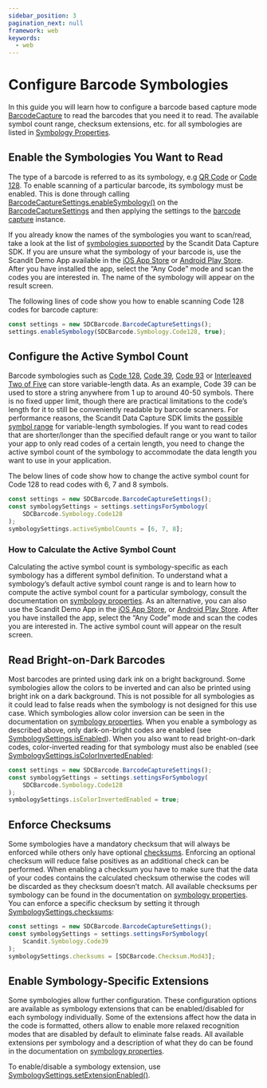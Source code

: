 ```yaml
---
sidebar_position: 3
pagination_next: null
framework: web
keywords:
  - web
---
```


# Configure Barcode Symbologies

In this guide you will learn how to configure a barcode based capture mode
[BarcodeCapture](https://docs.scandit.com/6.28/data-capture-sdk/web/barcode-capture/api/barcode-capture.html#class-scandit.datacapture.barcode.BarcodeCapture) to read the barcodes that you need it to read. The available symbol count range, checksum extensions, etc. for all symbologies are listed in [Symbology Properties](../../../symbology-properties.md).

## Enable the Symbologies You Want to Read

The type of a barcode is referred to as its symbology, e.g [QR Code](https://docs.scandit.com/6.28/data-capture-sdk/web/barcode-capture/api/symbology.html#value-scandit.datacapture.barcode.Symbology.Qr 'QR Code value') or [Code 128](https://docs.scandit.com/6.28/data-capture-sdk/web/barcode-capture/api/symbology.html#value-scandit.datacapture.barcode.Symbology.Code128). To enable scanning of a particular barcode, its symbology must be enabled. This is done through calling [BarcodeCaptureSettings.enableSymbology()](https://docs.scandit.com/6.28/data-capture-sdk/web/barcode-capture/api/barcode-capture-settings.html#method-scandit.datacapture.barcode.BarcodeCaptureSettings.EnableSymbology) on the [BarcodeCaptureSettings](https://docs.scandit.com/6.28/data-capture-sdk/web/barcode-capture/api/barcode-capture-settings.html#class-scandit.datacapture.barcode.BarcodeCaptureSettings) and then applying the settings to the [barcode capture](https://docs.scandit.com/6.28/data-capture-sdk/web/barcode-capture/api/barcode-capture.html#class-scandit.datacapture.barcode.BarcodeCapture) instance.

If you already know the names of the symbologies you want to scan/read, take a look at the list of [symbologies supported](https://docs.scandit.com/6.28/data-capture-sdk/web/barcode-capture/api/symbology.html#enum-scandit.datacapture.barcode.Symbology)
by the Scandit Data Capture SDK. If you are unsure what the symbology of your barcode is, use the Scandit Demo App available in the [iOS App Store](https://itunes.apple.com/us/app/scandit-barcode-scanner-demo/id453880584) or [Android Play Store](https://play.google.com/store/apps/details?id=com.scandit.demoapp). After you have installed the app, select the “Any Code” mode and scan the codes you are interested in. The name of the symbology will appear on the result
screen.

The following lines of code show you how to enable scanning Code 128 codes for barcode capture:

```js
const settings = new SDCBarcode.BarcodeCaptureSettings();
settings.enableSymbology(SDCBarcode.Symbology.Code128, true);
```

## Configure the Active Symbol Count

Barcode symbologies such as [Code 128](https://docs.scandit.com/6.28/data-capture-sdk/web/barcode-capture/api/symbology.html#value-scandit.datacapture.barcode.Symbology.Code128), [Code 39](https://docs.scandit.com/6.28/data-capture-sdk/web/barcode-capture/api/symbology.html#value-scandit.datacapture.barcode.Symbology.Code39), [Code 93](https://docs.scandit.com/6.28/data-capture-sdk/web/barcode-capture/api/symbology.html#value-scandit.datacapture.barcode.Symbology.Code93) or
[Interleaved Two of Five](https://docs.scandit.com/6.28/data-capture-sdk/web/barcode-capture/api/symbology.html#value-scandit.datacapture.barcode.Symbology.InterleavedTwoOfFive) can store variable-length data. As an example, Code 39 can be used to store a string anywhere from 1 up to around 40-50 symbols. There is no fixed upper limit, though there are practical limitations to the code’s length for it to still be conveniently readable by barcode scanners. For performance reasons, the Scandit Data Capture SDK limits the [possible symbol range](https://docs.scandit.com/6.28/data-capture-sdk/web/barcode-capture/api/symbology-settings.html#property-scandit.datacapture.barcode.SymbologySettings.ActiveSymbolCounts) for variable-length symbologies. If you want to read codes that are shorter/longer than the specified default range or you want to tailor your app to only read codes of a certain length, you need to change the active symbol count of the symbology to accommodate the data length you want to use in your application.

The below lines of code show how to change the active symbol count for Code 128 to read codes with 6, 7 and 8 symbols.

```js
const settings = new SDCBarcode.BarcodeCaptureSettings();
const symbologySettings = settings.settingsForSymbology(
	SDCBarcode.Symbology.Code128
);
symbologySettings.activeSymbolCounts = [6, 7, 8];
```

### How to Calculate the Active Symbol Count

Calculating the active symbol count is symbology-specific as each symbology has a different symbol definition. To understand what a symbology’s default active symbol count range is and to learn how to compute the active symbol count for a particular symbology, consult the documentation on [symbology properties](../../../symbology-properties.md). As an alternative, you can also use the Scandit Demo App in the [iOS App Store](https://itunes.apple.com/us/app/scandit-barcode-scanner-demo/id453880584), or [Android Play Store](https://play.google.com/store/apps/details?id=com.scandit.demoapp). After you have installed the app, select the “Any Code” mode and scan the codes you are interested in. The active symbol count will appear on the result screen.

## Read Bright-on-Dark Barcodes

Most barcodes are printed using dark ink on a bright background. Some symbologies allow the colors to be inverted and can also be printed using bright ink on a dark background. This is not possible for all symbologies as it could lead to false reads when the symbology is not designed for this use case. Which symbologies allow color inversion can be seen in the documentation on [symbology properties](../../../symbology-properties.md). When you enable a symbology as
described above, only dark-on-bright codes are enabled (see [SymbologySettings.isEnabled](https://docs.scandit.com/6.28/data-capture-sdk/web/barcode-capture/api/symbology-settings.html#property-scandit.datacapture.barcode.SymbologySettings.IsEnabled)). When you also want to read bright-on-dark codes, color-inverted reading for that symbology must also be enabled (see
[SymbologySettings.isColorInvertedEnabled](https://docs.scandit.com/6.28/data-capture-sdk/web/barcode-capture/api/symbology-settings.html#property-scandit.datacapture.barcode.SymbologySettings.IsColorInvertedEnabled):

```js
const settings = new SDCBarcode.BarcodeCaptureSettings();
const symbologySettings = settings.settingsForSymbology(
	SDCBarcode.Symbology.Code128
);
symbologySettings.isColorInvertedEnabled = true;
```

## Enforce Checksums

Some symbologies have a mandatory checksum that will always be enforced while others only have optional [checksums](https://docs.scandit.com/6.28/data-capture-sdk/web/barcode-capture/api/checksum.html#enum-scandit.datacapture.barcode.Checksum). Enforcing an
optional checksum will reduce false positives as an additional check can be performed. When enabling a checksum you have to make sure that the data of your codes contains the calculated checksum otherwise the codes will be discarded as they checksum doesn’t match. All available checksums per symbology can be found in the documentation on [symbology properties](../../../symbology-properties.md). You can enforce a specific checksum by setting it through [SymbologySettings.checksums](https://docs.scandit.com/6.28/data-capture-sdk/web/barcode-capture/api/symbology-settings.html#property-scandit.datacapture.barcode.SymbologySettings.Checksums):

```js
const settings = new SDCBarcode.BarcodeCaptureSettings();
const symbologySettings = settings.settingsForSymbology(
	Scandit.Symbology.Code39
);
symbologySettings.checksums = [SDCBarcode.Checksum.Mod43];
```

## Enable Symbology-Specific Extensions

Some symbologies allow further configuration. These configuration options are available as symbology extensions that can be enabled/disabled for each symbology individually. Some of the extensions affect how the data in the code is formatted, others allow to enable more relaxed recognition modes that are disabled by default to eliminate false reads.
All available extensions per symbology and a description of what they do can be found in the documentation on [symbology properties](../../../symbology-properties.md).

To enable/disable a symbology extension, use [SymbologySettings.setExtensionEnabled()](https://docs.scandit.com/6.28/data-capture-sdk/web/barcode-capture/api/symbology-settings.html#method-scandit.datacapture.barcode.SymbologySettings.SetExtensionEnabled).
